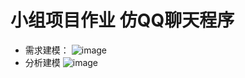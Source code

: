 # 小组项目作业 仿QQ聊天程序

* 需求建模：
![image](https://github.com/MorpheusCheng/myQQ/images/java上机.PNG)
* 分析建模
![image](https://github.com/MorpheusCheng/myQQ/blob/master/images/Java%E4%B8%8A%E6%9C%BA2.PNG)

